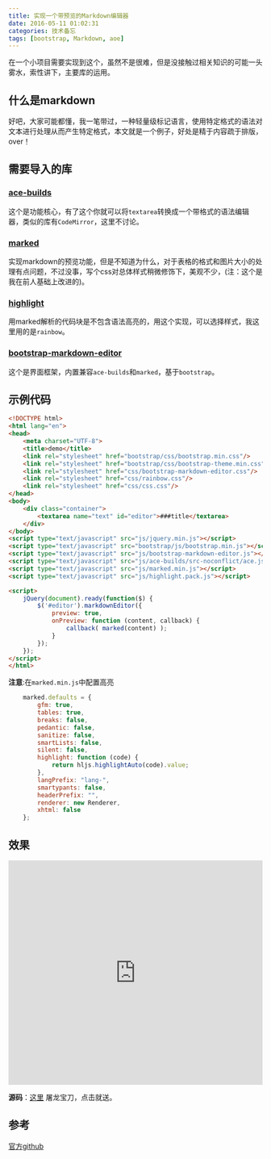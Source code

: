 ```yaml
---
title: 实现一个带预览的Markdown编辑器
date: 2016-05-11 01:02:31
categories: 技术备忘
tags: [bootstrap, Markdown, aoe]
---
```

在一个小项目需要实现到这个，虽然不是很难，但是没接触过相关知识的可能一头雾水，索性讲下，主要库的运用。

<!--more-->

## 什么是markdown

好吧，大家可能都懂，我一笔带过，一种轻量级标记语言，使用特定格式的语法对文本进行处理从而产生特定格式，本文就是一个例子，好处是精于内容疏于排版，over！

## 需要导入的库

### [ace-builds](https://github.com/ajaxorg/ace-builds)

这个是功能核心，有了这个你就可以将`textarea`转换成一个带格式的语法编辑器，类似的库有`CodeMirror`，这里不讨论。

### [marked](https://github.com/chjj/marked)

实现markdown的预览功能，但是不知道为什么，对于表格的格式和图片大小的处理有点问题，不过没事，写个css对总体样式稍微修饰下，美观不少，(注：这个是我在前人基础上改进的)。

### [highlight](https://highlightjs.org/)

用marked解析的代码块是不包含语法高亮的，用这个实现，可以选择样式，我这里用的是`rainbow`。

### [bootstrap-markdown-editor](https://github.com/inacho/bootstrap-markdown-editor)

这个是界面框架，内置兼容`ace-builds`和`marked`，基于`bootstrap`。

## 示例代码

```html
<!DOCTYPE html>
<html lang="en">
<head>
    <meta charset="UTF-8">
    <title>demo</title>
    <link rel="stylesheet" href="bootstrap/css/bootstrap.min.css"/>
    <link rel="stylesheet" href="bootstrap/css/bootstrap-theme.min.css"/>
    <link rel="stylesheet" href="css/bootstrap-markdown-editor.css"/>
    <link rel="stylesheet" href="css/rainbow.css"/>
    <link rel="stylesheet" href="css/css.css"/>
</head>
<body>
    <div class="container">
        <textarea name="text" id="editor">###title</textarea>
    </div>
</body>
<script type="text/javascript" src="js/jquery.min.js"></script>
<script type="text/javascript" src="bootstrap/js/bootstrap.min.js"></script>
<script type="text/javascript" src="js/bootstrap-markdown-editor.js"></script>
<script type="text/javascript" src="js/ace-builds/src-noconflict/ace.js"></script>
<script type="text/javascript" src="js/marked.min.js"></script>
<script type="text/javascript" src="js/highlight.pack.js"></script>

<script>
    jQuery(document).ready(function($) {
        $('#editor').markdownEditor({
            preview: true,
            onPreview: function (content, callback) {
                callback( marked(content) );
            }
        });
    });
</script>
</html>
```

**注意**:在`marked.min.js`中配置高亮

```js
    marked.defaults = {
        gfm: true,
        tables: true,
        breaks: false,
        pedantic: false,
        sanitize: false,
        smartLists: false,
        silent: false,
        highlight: function (code) {
            return hljs.highlightAuto(code).value;
        },
        langPrefix: "lang-",
        smartypants: false,
        headerPrefix: "",
        renderer: new Renderer,
        xhtml: false
    };
```

## 效果

<iframe style="width:100%; height:445px;" name="iFrame1" scrolling="no" src="http://yinyizhixian.github.io/bootstrap-markdown-demo/" frameborder="0"></iframe>

**源码**：[这里](https://github.com/yinyizhixian/bootstrap-markdown-demo) 屠龙宝刀，点击就送。



## 参考
[官方github](https://github.com/inacho/bootstrap-markdown-editor)


